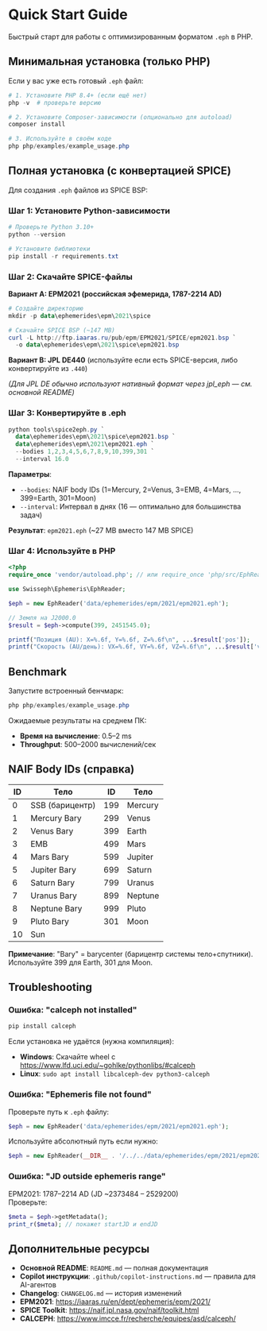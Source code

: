 # Quick Start Guide

Быстрый старт для работы с оптимизированным форматом `.eph` в PHP.

## Минимальная установка (только PHP)

Если у вас уже есть готовый `.eph` файл:

```powershell
# 1. Установите PHP 8.4+ (если ещё нет)
php -v  # проверьте версию

# 2. Установите Composer-зависимости (опционально для autoload)
composer install

# 3. Используйте в своём коде
php php/examples/example_usage.php
```

## Полная установка (с конвертацией SPICE)

Для создания `.eph` файлов из SPICE BSP:

### Шаг 1: Установите Python-зависимости

```powershell
# Проверьте Python 3.10+
python --version

# Установите библиотеки
pip install -r requirements.txt
```

### Шаг 2: Скачайте SPICE-файлы

**Вариант A: EPM2021 (российская эфемерида, 1787-2214 AD)**

```powershell
# Создайте директорию
mkdir -p data\ephemerides\epm\2021\spice

# Скачайте SPICE BSP (~147 MB)
curl -L http://ftp.iaaras.ru/pub/epm/EPM2021/SPICE/epm2021.bsp `
  -o data\ephemerides\epm\2021\spice\epm2021.bsp
```

**Вариант B: JPL DE440** (используйте если есть SPICE-версия, либо конвертируйте из `.440`)

*(Для JPL DE обычно используют нативный формат через jpl_eph — см. основной README)*

### Шаг 3: Конвертируйте в .eph

```powershell
python tools\spice2eph.py `
  data\ephemerides\epm\2021\spice\epm2021.bsp `
  data\ephemerides\epm\2021\epm2021.eph `
  --bodies 1,2,3,4,5,6,7,8,9,10,399,301 `
  --interval 16.0
```

**Параметры**:
- `--bodies`: NAIF body IDs (1=Mercury, 2=Venus, 3=EMB, 4=Mars, ..., 399=Earth, 301=Moon)
- `--interval`: Интервал в днях (16 — оптимально для большинства задач)

**Результат**: `epm2021.eph` (~27 MB вместо 147 MB SPICE)

### Шаг 4: Используйте в PHP

```php
<?php
require_once 'vendor/autoload.php'; // или require_once 'php/src/EphReader.php';

use Swisseph\Ephemeris\EphReader;

$eph = new EphReader('data/ephemerides/epm/2021/epm2021.eph');

// Земля на J2000.0
$result = $eph->compute(399, 2451545.0);

printf("Позиция (AU): X=%.6f, Y=%.6f, Z=%.6f\n", ...$result['pos']);
printf("Скорость (AU/день): VX=%.6f, VY=%.6f, VZ=%.6f\n", ...$result['vel']);
```

## Benchmark

Запустите встроенный бенчмарк:

```powershell
php php/examples/example_usage.php
```

Ожидаемые результаты на среднем ПК:
- **Время на вычисление**: 0.5–2 ms
- **Throughput**: 500–2000 вычислений/сек

## NAIF Body IDs (справка)

| ID  | Тело             | ID  | Тело             |
|-----|------------------|-----|------------------|
| 0   | SSB (барицентр)  | 199 | Mercury          |
| 1   | Mercury Bary     | 299 | Venus            |
| 2   | Venus Bary       | 399 | Earth            |
| 3   | EMB              | 499 | Mars             |
| 4   | Mars Bary        | 599 | Jupiter          |
| 5   | Jupiter Bary     | 699 | Saturn           |
| 6   | Saturn Bary      | 799 | Uranus           |
| 7   | Uranus Bary      | 899 | Neptune          |
| 8   | Neptune Bary     | 999 | Pluto            |
| 9   | Pluto Bary       | 301 | Moon             |
| 10  | Sun              |     |                  |

**Примечание**: "Bary" = barycenter (барицентр системы тело+спутники). Используйте 399 для Earth, 301 для Moon.

## Troubleshooting

### Ошибка: "calceph not installed"

```powershell
pip install calceph
```

Если установка не удаётся (нужна компиляция):
- **Windows**: Скачайте wheel с https://www.lfd.uci.edu/~gohlke/pythonlibs/#calceph
- **Linux**: `sudo apt install libcalceph-dev python3-calceph`

### Ошибка: "Ephemeris file not found"

Проверьте путь к `.eph` файлу:
```php
$eph = new EphReader('data/ephemerides/epm/2021/epm2021.eph');
```

Используйте абсолютный путь если нужно:
```php
$eph = new EphReader(__DIR__ . '/../../data/ephemerides/epm/2021/epm2021.eph');
```

### Ошибка: "JD outside ephemeris range"

EPM2021: 1787–2214 AD (JD ~2373484 – 2529200)  
Проверьте:
```php
$meta = $eph->getMetadata();
print_r($meta); // покажет startJD и endJD
```

## Дополнительные ресурсы

- **Основной README**: `README.md` — полная документация
- **Copilot инструкции**: `.github/copilot-instructions.md` — правила для AI-агентов
- **Changelog**: `CHANGELOG.md` — история изменений
- **EPM2021**: https://iaaras.ru/en/dept/ephemeris/epm/2021/
- **SPICE Toolkit**: https://naif.jpl.nasa.gov/naif/toolkit.html
- **CALCEPH**: https://www.imcce.fr/recherche/equipes/asd/calceph/
